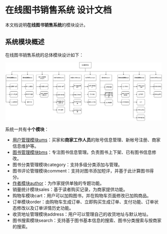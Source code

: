 # 在线图书销售系统 设计文档

本文档说明**在线图书销售系统**的模块设计。

## 系统模块概述

在线图书销售系统的总体模块设计如下：

![书城系统软件模块图](./images/软件模块图.png)

系统一共有**十个模块**：

- [用户管理模块ums](design/用户管理模块.md)：买家和**商家工作人员**的账号信息管理、新帐号注册、商家信息维护等。
- [图书管理模块bms](design/图书管理模块.md)：专注图书信息管理。负责图书上下架、已有图书信息修改。
- 图书分类管理模块category：支持多级分类添加与管理。
- 图书评论管理模块comment：支持对图书添加短评，并基于此计算图书得分。
- [作者模块author](design/作者模块.md)：为作家提供单独的专题功能。
- 销量统计模块sales：基于读者购买记录，为商家提供功能。
- 购物车模块cart：用户可以加购图书，并在购物车页面修改已加购商品。
- 订单模块order：由购物车生成订单、立即购买生成订单、支付功能、订单状态修改以及订单详情历史功能。
- 收货地址管理模块address：用户可以管理自己的收货地址与默认地址。
- 图书搜索模块search：支持基于图书基本信息的搜索、图书分类搜索与按商家的搜索。
